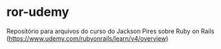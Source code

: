 # ror-udemy
Repositório para arquivos do curso do Jackson Pires sobre Ruby on Rails (https://www.udemy.com/rubyonrails/learn/v4/overview)
